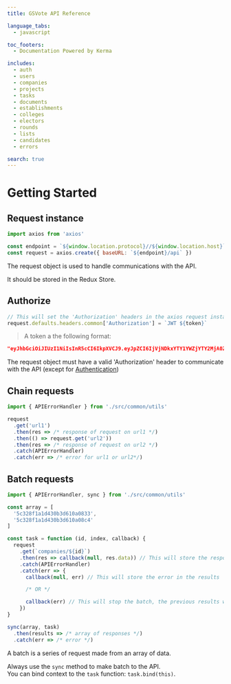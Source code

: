 ```yaml
---
title: GSVote API Reference

language_tabs:
  - javascript

toc_footers:
  - Documentation Powered by Kerma

includes:
  - auth
  - users
  - companies
  - projects
  - tasks
  - documents
  - establishments
  - colleges
  - electors
  - rounds
  - lists
  - candidates
  - errors

search: true
---
```


# Getting Started

## Request instance

```javascript
import axios from 'axios'

const endpoint = `${window.location.protocol}//${window.location.host}`
const request = axios.create({ baseURL: `${endpoint}/api` })
```

The request object is used to handle communications with the API.

<aside class="notice">
It should be stored in the Redux Store.
</aside>

## Authorize

```javascript
// This will set the 'Authorization' headers in the axios request instance
request.defaults.headers.common['Authorization'] = `JWT ${token}`
```

> A token a the following format:

```json
"eyJhbGciOiJIUzI1NiIsInR5cCI6IkpXVCJ9.eyJpZCI6IjVjNDkxYTY1YWZjYTY2MjA0ZTI4MWZkZCIsImlhdCI6MTU0ODMzMDg1MywiZXhwIjoxNTQ4OTM1NjUzfQ.3sH4OTWk9STic95FaoCtOP13f2qge3GRnGy79j2Fle4"
```

The request object must have a valid 'Authorization' header to communicate with the API (except for [Authentication](#authentication))

## Chain requests

```javascript
import { APIErrorHandler } from './src/common/utils'

request
  .get('url1')
  .then(res => /* response of request on url1 */)
  .then(() => request.get('url2'))
  .then(res => /* response of request on url2 */)
  .catch(APIErrorHandler)
  .catch(err => /* error for url1 or url2*/)
```

## Batch requests

```javascript
import { APIErrorHandler, sync } from './src/common/utils'

const array = [
  '5c328f1a1d430b3d610a0833',
  '5c328f1a1d430b3d610a08c4'
]

const task = function (id, index, callback) {
  request
    .get(`companies/${id}`)
    .then(res => callback(null, res.data)) // This will store the response in the results
    .catch(APIErrorHandler)
    .catch(err => {
      callback(null, err) // This will store the error in the results

      /* OR */

      callback(err) // This will stop the batch, the previous results will not be accessible
    })
}

sync(array, task)
  .then(results => /* array of responses */)
  .catch(err => /* error */)
```

A batch is a series of request made from an array of data.

<aside class="notice">
Always use the <code>sync</code> method to make batch to the API.
</aside>

<aside class="notice">
You can bind context to the <code>task</code> function: <code>task.bind(this)</code>.
</aside>
